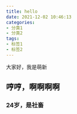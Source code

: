 ```yaml
---
title: hello
date: 2021-12-02 10:46:13
categories: 
- 分类1
- 分类2
tags: 
- 标签1
- 标签2
---
```


大家好，我是萌新

## 哼哼，啊啊啊啊

### 24岁，是社畜